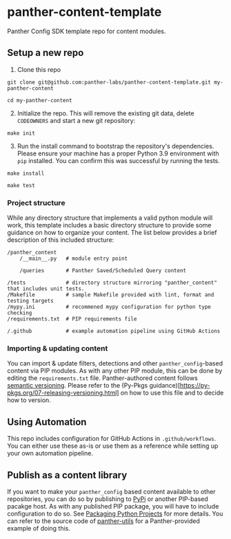 # panther-content-template
Panther Config SDK template repo for content modules.


## Setup a new repo
1) Clone this repo
```shell
git clone git@github.com:panther-labs/panther-content-template.git my-panther-content
```
```shell
cd my-panther-content
```

2) Initialize the repo. This will remove the existing git data, delete `CODEOWNERS` and start a new git repository:
```shell
make init
```

3) Run the install command to bootstrap the repository's dependencies. Please ensure your machine has a proper Python 3.9 environment with `pip` installed. You can confirm this was successful by running the tests.
```shell
make install
```
```shell
make test
```

### Project structure
While any directory structure that implements a valid python module will work, this template includes a basic directory structure to provide some guidance on how to organize your content. The list below provides a brief description of this included structure:

```
/panther_content
    /__main__.py   # module entry point

    /queries       # Panther Saved/Scheduled Query content

/tests             # directory structure mirroring "panther_content" that includes unit tests.
/Makefile          # sample Makefile provided with lint, format and testing targets
/mypy.ini          # recommened mypy configuration for python type checking
/requirements.txt  # PIP requirements file

/.github           # example automation pipeline using GitHub Actions
```

### Importing & updating content
You can import & update filters, detections and other `panther_config`-based content via PIP modules. As with any other PIP module, this can be done by editing the `requirements.txt` file. Panther-authored content follows [semantic versioning](semver.org). Please refer to the (Py-Pkgs guidance)[https://py-pkgs.org/07-releasing-versioning.html] on how to use this file and to decide how to version. 


## Using Automation
This repo includes configuration for GitHub Actions in `.github/workflows`. You can either use these as-is or use them as a reference while setting up your own automation pipeline.


## Publish as a content library
If you want to make your `panther_config` based content available to other repositories, you can do so by publishing to [PyPi](pypi.org) or another PIP-based pacakge host. As with any published PIP package, you will have to include configuration to do so. See [Packaging Python Projects](https://packaging.python.org/en/latest/tutorials/packaging-projects/) for more details. You can refer to the source code of [panther-utils](https://github.com/panther-labs/panther-utils) for a Panther-provided example of doing this.
